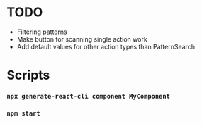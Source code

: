 # TODO
- Filtering patterns
- Make button for scanning single action work
- Add default values for other action types than PatternSearch

# Scripts
### `npx generate-react-cli component MyComponent`
### `npm start`
